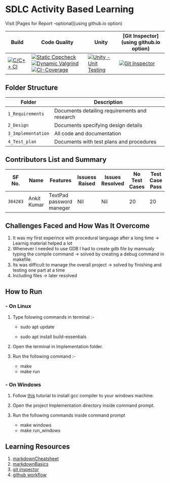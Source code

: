 # SDLC Activity Based Learning

Visit [Pages for Report -optional](using github.io option)

| Build                                                                                                                                                                                     | Code Quality                                                                                                                                                                                                                                                                                                                                                                                                                                                                                                                                                                                                                                | Unity                                                                                                                                                                                                 | [Git Inspector](using github.io option)                                                                                                                                                                      |
| ----------------------------------------------------------------------------------------------------------------------------------------------------------------------------------------- | ------------------------------------------------------------------------------------------------------------------------------------------------------------------------------------------------------------------------------------------------------------------------------------------------------------------------------------------------------------------------------------------------------------------------------------------------------------------------------------------------------------------------------------------------------------------------------------------------------------------------------------------- | ----------------------------------------------------------------------------------------------------------------------------------------------------------------------------------------------------- | ------------------------------------------------------------------------------------------------------------------------------------------------------------------------------------------------------------ |
| [![C/C++ CI](https://github.com/AnkitDhiman2/TextPad_miniProject/actions/workflows/c-cpp.yml/badge.svg)](https://github.com/AnkitDhiman2/TextPad_miniProject/actions/workflows/c-cpp.yml) | [![Static Cppcheck](https://github.com/AnkitDhiman2/TextPad_miniProject/actions/workflows/cppcheck.yml/badge.svg)](https://github.com/AnkitDhiman2/TextPad_miniProject/actions/workflows/cppcheck.yml) [![Dynamic Valgrind](https://github.com/AnkitDhiman2/TextPad_miniProject/actions/workflows/CodeQuality_Dynamic.yml/badge.svg)](https://github.com/AnkitDhiman2/TextPad_miniProject/actions/workflows/CodeQuality_Dynamic.yml) [![CI-Coverage](https://github.com/AnkitDhiman2/TextPad_miniProject/actions/workflows/gcov.yml/badge.svg?branch=main)](https://github.com/AnkitDhiman2/TextPad_miniProject/actions/workflows/gcov.yml) | [![Unity - Unit Testing](https://github.com/AnkitDhiman2/TextPad_miniProject/actions/workflows/unity.yml/badge.svg)](https://github.com/AnkitDhiman2/TextPad_miniProject/actions/workflows/unity.yml) | [![Git Inspector](https://github.com/AnkitDhiman2/TextPad_miniProject/actions/workflows/gitinspector.yml/badge.svg)](https://github.com/AnkitDhiman2/TextPad_miniProject/actions/workflows/gitinspector.yml) |

## Folder Structure

| Folder             | Description                                   |
| ------------------ | --------------------------------------------- |
| `1_Requirements`   | Documents detailing requirements and research |
| `2_Design`         | Documents specifying design details           |
| `3_Implementation` | All code and documentation                    |
| `4_Test_plan`      | Documents with test plans and procedures      |

## Contributors List and Summary

| SF No.   | Name        | Features                 | Issuess Raised | Issues Resolved | No Test Cases | Test Case Pass |
| -------- | ----------- | ------------------------ | -------------- | --------------- | ------------- | -------------- |
| `304283` | Ankit Kumar | TextPad password maneger | Nil            | Nil             | 20            | 20             |

## Challenges Faced and How Was It Overcome

1. It was my first experince with procedural language after a long time -> Learnig material helped a lot
2. Whenever I needed to use GDB I had to create gdb file by mannualy typing the compile command -> solved by creating a debug command in makefile.
3. Its was difficult to manage the overall project -> solved by finishing and testing one part at a time
4. Including files -> later resolved

## How to Run

### - On Linux

1. Type folowing commands in terminal :-

   - sudo apt update

   - sudo apt install build-essentials

2. Open the terminal in Implementation folder.
3. Run the following command :-

   - make
   - make run

### - On Windows

1. Follow [this](https://code.visualstudio.com/docs/languages/cpp) tutorial to install gcc compiler to your windows machine.

2. Open the project Implementation directory inside command prompt.
3. Run the following commands inside command prompt
   - make windows
   - make run_windows

## Learning Resources

1. [markdownCheatsheet](https://github.com/adam-p/markdown-here/wiki/Markdown-Cheatsheet)
2. [markdownBasics](https://guides.github.com/features/mastering-markdown/)
3. [git inspector](https://github.com/ejwa/gitinspector.git)
4. [github workflow](https://docs.github.com/en/actions/learn-github-action)
